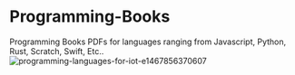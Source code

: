 # Programming-Books

Programming Books PDFs for languages ranging from Javascript, Python, Rust, Scratch, Swift, Etc..
![programming-languages-for-iot-e1467856370607](https://user-images.githubusercontent.com/18353476/28231348-e5bb03a6-689f-11e7-8daf-f7ec618dcbd6.jpg)
